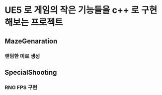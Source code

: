 # UE5 로 게임의 작은 기능들을 c++ 로 구현해보는 프로젝트

## MazeGenaration
### 랜덤한 미로 생성

## SpecialShooting
### RNG FPS 구현